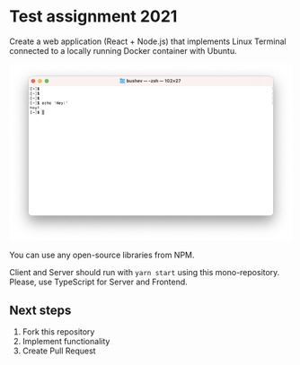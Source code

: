 # Test assignment 2021

Create a web application (React + Node.js) that implements Linux Terminal connected to a locally running Docker container with Ubuntu.

![UI](UI.png)

You can use any open-source libraries from NPM.

Client and Server should run with `yarn start` using this mono-repository. Please, use TypeScript for Server and Frontend.

## Next steps

1. Fork this repository
2. Implement functionality
3. Create Pull Request
